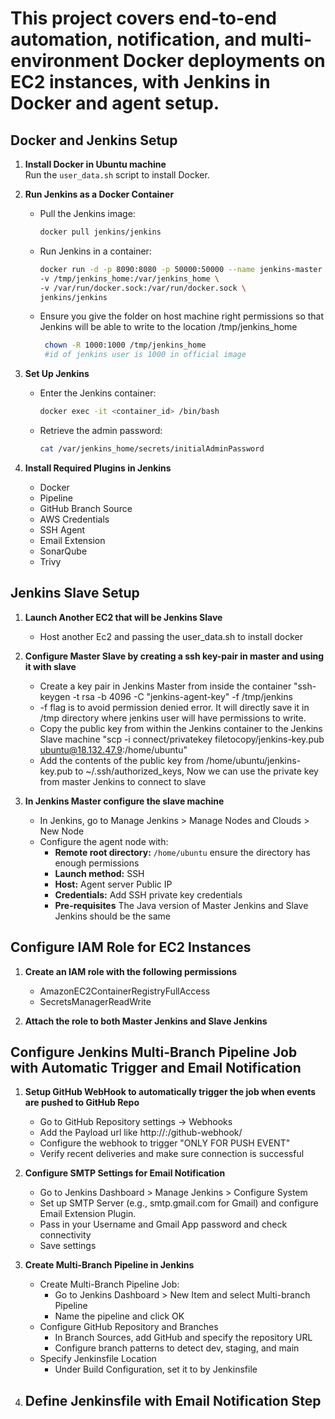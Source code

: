 # This project covers end-to-end automation, notification, and multi-environment Docker deployments on EC2 instances, with Jenkins in Docker and agent setup.

## Docker and Jenkins Setup

1. **Install Docker in Ubuntu machine**  
   Run the `user_data.sh` script to install Docker.

2. **Run Jenkins as a Docker Container**
   - Pull the Jenkins image:
     ```bash
     docker pull jenkins/jenkins
     ```
   - Run Jenkins in a container:
     ```bash
     docker run -d -p 8090:8080 -p 50000:50000 --name jenkins-master \
     -v /tmp/jenkins_home:/var/jenkins_home \
     -v /var/run/docker.sock:/var/run/docker.sock \
     jenkins/jenkins
     ```
   - Ensure you give the folder on host machine right permissions so that Jenkins will be able to write to the location /tmp/jenkins_home
     ```bash
      chown -R 1000:1000 /tmp/jenkins_home
      #id of jenkins user is 1000 in official image
     ```

3. **Set Up Jenkins**
   - Enter the Jenkins container:
     ```bash
     docker exec -it <container_id> /bin/bash
     ```
   - Retrieve the admin password:
     ```bash
     cat /var/jenkins_home/secrets/initialAdminPassword
     ```

4. **Install Required Plugins in Jenkins**
   - Docker
   - Pipeline
   - GitHub Branch Source
   - AWS Credentials
   - SSH Agent
   - Email Extension
   - SonarQube
   - Trivy

## Jenkins Slave Setup

1. **Launch Another EC2 that will be Jenkins Slave**
    - Host another Ec2 and passing the user_data.sh to install docker

2. **Configure Master Slave by creating a ssh key-pair in master and using it with slave**
    - Create a key pair in Jenkins Master from inside the container "ssh-keygen -t rsa -b 4096 -C "jenkins-agent-key" -f /tmp/jenkins
    - -f flag is to avoid permission denied error. It will directly save it in /tmp directory where jenkins user will have permissions to write.
    - Copy the public key from within the Jenkins container to the Jenkins Slave machine "scp -i connect/privatekey filetocopy/jenkins-key.pub ubuntu@18.132.47.9:/home/ubuntu"
    - Add the contents of the public key from /home/ubuntu/jenkins-key.pub to ~/.ssh/authorized_keys, Now we can use the private key from master Jenkins to connect to slave

3. **In Jenkins Master configure the slave machine**
    - In Jenkins, go to Manage Jenkins > Manage Nodes and Clouds > New Node
    - Configure the agent node with:  
      - **Remote root directory:** `/home/ubuntu` ensure the directory has enough permissions
      - **Launch method:** SSH
      - **Host:** Agent server Public IP
      - **Credentials:** Add SSH private key credentials
      - **Pre-requisites** The Java version of Master Jenkins and Slave Jenkins should be the same

## Configure IAM Role for EC2 Instances

1. **Create an IAM role with the following permissions**
   - AmazonEC2ContainerRegistryFullAccess
   - SecretsManagerReadWrite

2. **Attach the role to both Master Jenkins and Slave Jenkins**

## Configure Jenkins Multi-Branch Pipeline Job with Automatic Trigger and Email Notification

1. **Setup GitHub WebHook to automatically trigger the job when events are pushed to GitHub Repo**
   - Go to GitHub Repository settings -> Webhooks
   - Add the Payload url like http://<Jenkins-Master-EC2-Public-IP>:<jenkins-service-port>/github-webhook/
   - Configure the webhook to trigger "ONLY FOR PUSH EVENT"
   - Verify recent deliveries and make sure connection is successful

2. **Configure SMTP Settings for Email Notification**
   - Go to Jenkins Dashboard > Manage Jenkins > Configure System
   - Set up SMTP Server (e.g., smtp.gmail.com for Gmail) and configure Email Extension Plugin.
   - Pass in your Username and Gmail App password and check connectivity
   - Save settings

3. **Create Multi-Branch Pipeline in Jenkins**
   - Create Multi-Branch Pipeline Job:
     - Go to Jenkins Dashboard > New Item and select Multi-branch Pipeline
     - Name the pipeline and click OK
   - Configure GitHub Repository and Branches
     - In Branch Sources, add GitHub and specify the repository URL
     - Configure branch patterns to detect dev, staging, and main
   - Specify Jenkinsfile Location
     - Under Build Configuration, set it to by Jenkinsfile

4. **Define Jenkinsfile with Email Notification Step**
   - 
